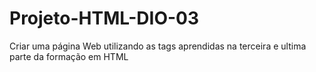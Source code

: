 # Projeto-HTML-DIO-03
Criar uma página Web utilizando as tags aprendidas na terceira e ultima parte da formação em HTML
